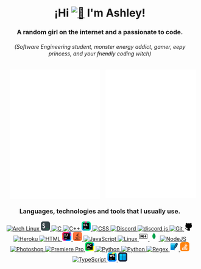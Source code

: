 <div align="center" style="text-align: center">
	<h1>¡Hi <a href="https://github.com/ashl3ycodes#"><img src="./src/images/emojis/wave.gif" width="28" height="27" alt="👋"></a> I'm Ashley!</h1>
	<h3>A random girl on the internet and a passionate to code.</h3>
	<h6>(Software Engineering student, monster energy addict, gamer, eepy princess, and your f̶r̶i̶e̶n̶d̶l̶y coding witch)</h6>
</div>

<div align="center" style="text-align: center">
	<!-- https://github.com/lowlighter/metrics -->
	<a href="https://github.com/ashl3ycodes#">
		<img align="center" width="47%" src="./general-metrics.svg" alt="Metrics"/>
	</a>
	<a href="https://github.com/ashl3ycodes#">
		<img align="right" width="47%" src="./social-metrics.svg" alt="Metrics"/>
	</a>
</div>

<div align="center" style="display: block">
	<!-- https://github.com/tandpfun/skill-icons#readme -->
	<h3 align="center">Languages, technologies and tools that I usually use.</h3>
	<a href="https://archlinux.org/">
		<img src="./src/images/icons/archlinux.png" height="24" width="24" alt="Arch Linux">
	</a>
	<a href="https://www.gnu.org/software/bash/">
		<img src="./src/images/icons/bash.png" height="24" width="24" alt="Bash"/>
	</a>
	<a href="https://www.gnu.org/software/gnu-c-manRual/gnu-c-manual.html">
		<img src="https://skillicons.dev/icons?i=c&theme=dark&perline=1" height="24" width="24" alt="C"/>
	</a>
	<a href="https://isocpp.org/">
		<img src="https://skillicons.dev/icons?i=cpp&theme=dark&perline=1" height="24" width="24" alt="C++"/>
	</a>
	<a href="https://www.jetbrains.com/clion/">
		<img src="./src/images/icons/clion.png" height="24" width="24" alt="CLion"/>
	</a>
	<a href="https://developer.mozilla.org/en-US/docs/Web/CSS">
		<img src="https://skillicons.dev/icons?i=css&theme=dark&perline=1" height="24" width="24" alt="CSS"/>
	</a>
	<a href="https://discord.com/">
		<img src="https://skillicons.dev/icons?i=discord&theme=dark&perline=1" height="24" width="24" alt="Discord"/>
	</a>
	<a href="https://discord.js.org/docs/">
		<img src="./src/images/icons/djs.png" height="24" width="24" alt="discord.js">
	</a>
	<a href="https://git-scm.com/">
		<img src="https://skillicons.dev/icons?i=git&theme=dark&perline=1" height="24" width="24" alt="Git">
	</a>
	<a href="https://github.com">
		<img src="./src/images/icons/github.png" height="24" width="24" alt="Github"/>
	</a>
	<a href="https://www.heroku.com/">
		<img src="https://skillicons.dev/icons?i=heroku&theme=dark&perline=1" height="24" width="24" alt="Heroku">
	</a>
	<a href="https://developer.mozilla.org/en-US/docs/Web/HTML">
		<img src="https://skillicons.dev/icons?i=html&theme=dark&perline=1" height="24" width="24" alt="HTML"/>
	</a>
	<a href="https://www.jetbrains.com/idea/">
		<img src="./src/images/icons/intellij.png" height="24" width="24" alt="IntelliJ">
	</a>
	<a href="https://www.java.com/en/">
		<img src="./src/images/icons/java.png" height="24" width="24" alt="Java">
	</a>
	<a href="https://developer.mozilla.org/en-US/docs/Web/JavaScript">
		<img src="https://skillicons.dev/icons?i=js&theme=dark&perline=1" height="24" width="24" alt="JavaScript"/>
	</a>
	<a href="https://www.linux.org/pages/download/">
		<img src="https://skillicons.dev/icons?i=linux&theme=dark&perlinee=1" height="24" width="24" alt="Linux">
	</a>
	<a href="https://www.markdownguide.org/">
		<img src="./src/images/icons/markdown.png" height="24" width="24" alt="Markdown">
	</a>
	<a href="https://www.mongodb.com/">
		<img src="./src/images/icons/mongodb.png" height="24" width="24" alt="MongoDB">
	</a>
	<a href="https://nodejs.org/">
		<img src="https://skillicons.dev/icons?i=nodejs&theme=dark&perline=1" height="24" width="24" alt="NodeJS">
	</a>
	<a href="https://www.adobe.com/products/photoshop.html">
		<img src="https://skillicons.dev/icons?i=ps&theme=dark&perline=1" height="24" width="24" alt="Photoshop">
	</a>
	<a href="https://www.adobe.com/products/premiere.html">
		<img src="https://skillicons.dev/icons?i=pr&theme=dark&perline=1" height="24" width="24" alt="Premiere Pro">
	</a>
	<a href="https://www.jetbrains.com/pycharm/">
		<img src="./src/images/icons/pycharm.png" height="24" width="24" alt="PyCharm">
	</a>
	<a href="https://www.python.org/">
		<img src="https://skillicons.dev/icons?i=python&theme=dark&perline=1" height="24" width="24" alt="Python">
	</a>
	<a href="https://react.dev/">
		<img src="https://skillicons.dev/icons?i=react&theme=dark&perline=1" height="24" width="24" alt="Python">
	</a>
	<a href="https://regexr.com/">
		<img src="https://skillicons.dev/icons?i=regex&theme=dark&perline=1" height="24" width="24" alt="Regex">
	</a>
	<a href="https://www.sqlite.org/index.html">
		<img src="./src/images/icons/sqlite.png" height="24" width="24" alt="SQLite">
	</a>
	<a href="https://stackoverflow.com">
		<img src="./src/images/icons/stackoverflow.png" height="24" width="24" alt="stackoverflow">
	</a>
	<a href="https://www.typescriptlang.org/">
		<img src="https://skillicons.dev/icons?i=ts&theme=dark&perline=1" height="24" width="24" alt="TypeScript">
	</a>
	<a href="https://www.jetbrains.com/webstorm/">
		<img src="./src/images/icons/webstorm.png" height="24" width="24" alt="WebStorm">
	</a>
	<a href="https://www.microsoft.com/software-download/windows11">
		<img src="./src/images/icons/windows.png" height="24" width="24" alt="WebStorm">
	</a>
</div>

<div align="center" style="text-align: center">
	<!-- https://github.com/Ashutosh00710/github-readme-activity-graph -->
	<a href="https://github.com/ashl3ycodes#">
		<img align="center" src="https://github-readme-activity-graph.vercel.app/graph?username=ashl3ycodes&bg_color=0d111700&color=0366d6&line=549df1&point=403d3d&area=true&hide_border=true&custom_title=Contribution%20Graph" alt="">
	</a>
</div>


